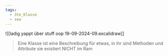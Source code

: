 ```yaml
---
tags:
  - 3te_Klasse
  - sew
---
```

![[ladig yappt über stuff oop 19-09-2024-09.excalidraw]]
> Eine Klasse ist eine Beschreibung für etwas, in ihr sind Methoden und Attribute sie existiert NICHT im Ram

